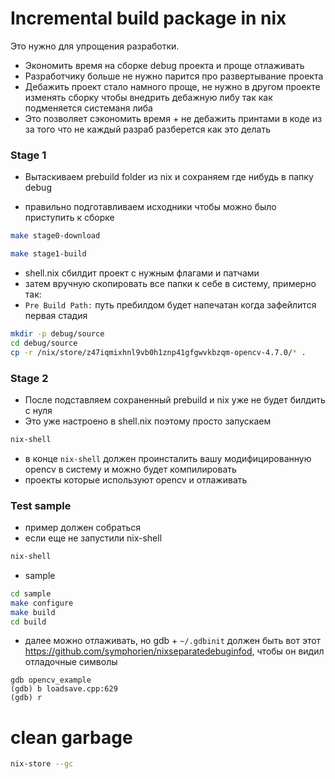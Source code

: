 # Incremental build package in nix

Это нужно для упрощения разработки.

- Экономить время на сборке debug проекта и проще отлаживать
- Разработчику больше не нужно парится про развертывание проекта
- Дебажить проект стало намного проще, не нужно в другом проекте изменять сборку чтобы внедрить дебажную либу так как подменяется системаня либа
- Это позволяет сэкономить время + не дебажить принтами в коде из за того что не каждый разраб разберется как это делать

### Stage 1

- Вытаскиваем prebuild folder из nix и сохраняем где нибудь в папку debug

- правильно подготавливаем исходники чтобы можно было приступить к сборке

```bash
make stage0-download
```

```bash
make stage1-build
```

- shell.nix сбилдит проект с нужным флагами и патчами
- затем вручную скопировать все папки к себе в систему, примерно так:
- `Pre Build Path:` путь пребилдом будет напечатан когда зафейлится первая стадия

```bash
mkdir -p debug/source
cd debug/source
cp -r /nix/store/z47iqmixhnl9vb0h1znp41gfgwvkbzqm-opencv-4.7.0/* .
```

### Stage 2

- После подставляем сохраненный prebuild и nix уже не будет билдить с нуля
- Это уже настроено в shell.nix поэтому просто запускаем

```bash
nix-shell
```

- в конце `nix-shell` должен проинсталить вашу модифицированную opencv в систему и можно будет компилировать
- проекты которые используют opencv и отлаживать

### Test sample

- пример должен собраться
- если еще не запустили nix-shell

```bash
nix-shell
```
- sample

```bash
cd sample
make configure
make build
cd build
```
- далее можно отлаживать, но gdb + `~/.gdbinit` должен быть вот этот https://github.com/symphorien/nixseparatedebuginfod, чтобы он видил отладочные символы

```
gdb opencv_example
(gdb) b loadsave.cpp:629
(gdb) r
```

# clean garbage

```bash
nix-store --gc
```
